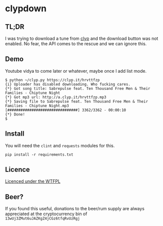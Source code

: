 # clypdown

## TL;DR  
I was trying to download a tune from [clyp](https://clyp.it/) and the download button was not enabled. No fear, the API comes to the rescue and we can ignore this.

## Demo  
Youtube vidya to come later or whatever, maybe once I add list mode.

```
$ python ~/clyp.py https://clyp.it/hrvttfzp
{i} Uploader has disabled downloading. Who fucking cares.
{*} Got song title: Sabrepulse feat. Ten Thousand Free Men & Their Families - Chiptune Night
{*} Got mp3 url: http://a.clyp.it/hrvttfzp.mp3
{*} Saving file to Sabrepulse feat. Ten Thousand Free Men & Their Families - Chiptune Night.mp3
[################################] 3362/3362 - 00:00:10
{*} Done!
$
```

## Install
You will need the ```clint``` and ```requests``` modules for this.
```
pip install -r requirements.txt
```

## Licence
[Licenced under the WTFPL](http://wtfpl.net)

## Beer?
If you found this useful, donations to the beer/rum supply are always appreciated at the cryptocurrency bin of   ```13wUj3ZMut6uJAZKgZ4jCGz6tfqRvUzRgj```
